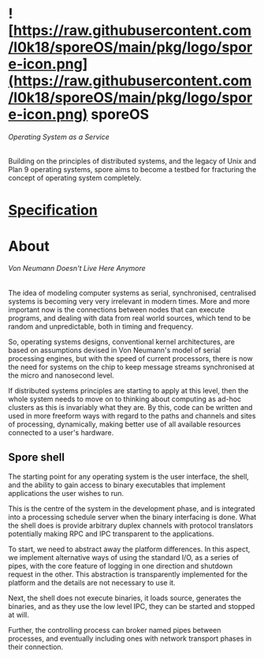 # ![https://raw.githubusercontent.com/l0k18/sporeOS/main/pkg/logo/spore-icon.png](https://raw.githubusercontent.com/l0k18/sporeOS/main/pkg/logo/spore-icon.png) sporeOS

###### Operating System as a Service

Building on the principles of distributed systems, and the legacy of Unix and Plan 9 operating systems, spore aims to 
become a testbed for fracturing the concept of operating system completely.

# [Specification](https://github.com/l0k18/sporeOS/wiki/specification)

# About

###### Von Neumann Doesn't Live Here Anymore

The idea of modeling computer systems as serial, synchronised, centralised systems is becoming very very irrelevant in
modern times. More and more important now is the connections between nodes that can execute programs, and dealing with
data from real world sources, which tend to be random and unpredictable, both in timing and frequency.

So, operating systems designs, conventional kernel architectures, are based on assumptions devised in Von Neumann's
model of serial processing engines, but with the speed of current processors, there is now the need for systems on the
chip to keep message streams synchronised at the micro and nanosecond level.

If distributed systems principles are starting to apply at this level, then the whole system needs to move on to
thinking about computing as ad-hoc clusters as this is invariably what they are. By this, code can be written and used
in more freeform ways with regard to the paths and channels and sites of processing, dynamically, making better use of
all available resources connected to a user's hardware.

## Spore shell

The starting point for any operating system is the user interface, the shell, and the ability to gain access to
binary executables that implement applications the user wishes to run.

This is the centre of the system in the development phase, and is integrated into a processing schedule server when
the binary interfacing is done. What the shell does is provide arbitrary duplex channels with protocol translators
potentially making RPC and IPC transparent to the applications.

To start, we need to abstract away the platform differences. In this aspect, we implement alternative ways of using
the standard I/O, as a series of pipes, with the core feature of logging in one direction and shutdown request in the
other. This abstraction is transparently implemented for the platform and the details are not necessary to use it.

Next, the shell does not execute binaries, it loads source, generates the binaries, and as they use the low level IPC,
they can be started and stopped at will.

Further, the controlling process can broker named pipes between processes, and eventually including ones with network
transport phases in their connection.